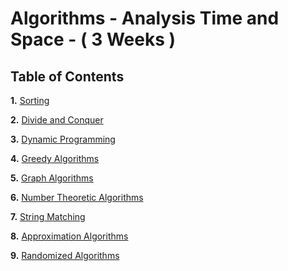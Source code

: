 # Algorithms - Analysis Time and Space - ( 3 Weeks )
## Table of Contents
**1.** [Sorting](https://github.com/aaronw4ng/12WeekLeetCode/tree/master/2.%20Algorithms/1.%20Sorting) 

**2.** [Divide and Conquer](https://github.com/aaronw4ng/12WeekLeetCode/tree/master/2.%20Algorithms/2.%20Divide-and-Conquer) 

**3.** [Dynamic Programming](https://github.com/aaronw4ng/12WeekLeetCode/tree/master/2.%20Algorithms/3.%20Dynamic%20Programming) 

**4.** [Greedy Algorithms](https://github.com/aaronw4ng/12WeekLeetCode/tree/master/2.%20Algorithms/4.%20Greedy%20Algorithms) 

**5.** [Graph Algorithms](https://github.com/aaronw4ng/12WeekLeetCode/tree/master/2.%20Algorithms/5.%20Graph%20Algorithms) 

**6.** [Number Theoretic Algorithms](https://github.com/aaronw4ng/12WeekLeetCode/tree/master/2.%20Algorithms/6.%20Number%20Theoretic%20Algorithms) 

**7.** [String Matching](https://github.com/aaronw4ng/12WeekLeetCode/tree/master/2.%20Algorithms/7.%20String%20Matching) 

**8.** [Approximation Algorithms](https://github.com/aaronw4ng/12WeekLeetCode/tree/master/2.%20Algorithms/8.%20Approximation%20Algorithms) 

**9.** [Randomized Algorithms](https://github.com/aaronw4ng/12WeekLeetCode/tree/master/2.%20Algorithms/9.%20Randomized%20Algorithms) 
